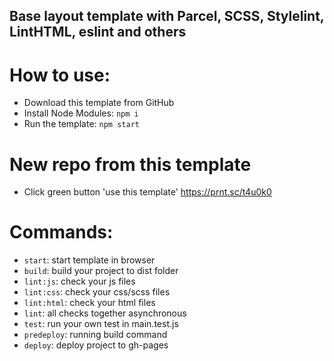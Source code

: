 ## Base layout template with Parcel, SCSS, Stylelint, LintHTML, eslint and others

# How to use:
- Download this template from GitHub
- Install Node Modules: `npm i`
- Run the template: `npm start`

# New repo from this template
- Click green button 'use this template'
  https://prnt.sc/t4u0k0

# Commands:
- `start`: start template in browser
- `build`: build your project to dist folder
- `lint:js`: check your js files
- `lint:css`: check your css/scss files
- `lint:html`: check your html files
- `lint`: all checks together asynchronous
- `test`: run your own test in main.test.js
- `predeploy`: running build command
- `deploy`: deploy project to gh-pages
